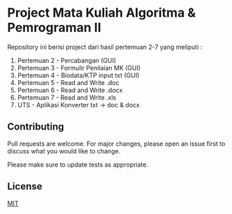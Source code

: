 
# Project Mata Kuliah Algoritma & Pemrograman II 
Repository ini berisi project dari hasil pertemuan 2-7 yang meliputi :

 1. Pertemuan 2 - Percabangan (GUI)
 2. Pertemuan 3 - Formulir Penilaian MK (GUI)
 3. Pertemuan 4 - Biodata/KTP input txt (GUI)
 4. Pertemuan 5 - Read and Write .doc
 5. Pertemuan 6 - Read and Write .docx
 6. Pertemuan 7 - Read and Write .xls
 7. UTS - Aplikasi Konverter txt -> doc & docx

## Contributing
Pull requests are welcome. For major changes, please open an issue first to discuss what you would like to change.

Please make sure to update tests as appropriate.

## License
[MIT](https://choosealicense.com/licenses/mit/)
